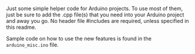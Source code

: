 Just some simple helper code for Arduino projects. To use most of them, just be sure to add the .cpp file(s) that you need into your Arduino project and away you go. No header file #includes are required, unless specified in this readme.

Sample code on how to use the new features is found in the ```arduino_misc.ino``` file.
